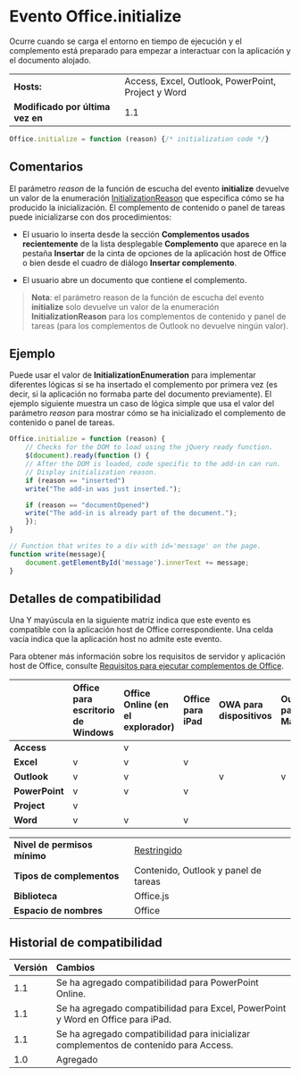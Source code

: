 
# Evento Office.initialize
Ocurre cuando se carga el entorno en tiempo de ejecución y el complemento está preparado para empezar a interactuar con la aplicación y el documento alojado. 

|||
|:-----|:-----|
|**Hosts:**|Access, Excel, Outlook, PowerPoint, Project y Word|
|**Modificado por última vez en**|1.1|

```js
Office.initialize = function (reason) {/* initialization code */}
```


## Comentarios

El parámetro _reason_ de la función de escucha del evento **initialize** devuelve un valor de la enumeración [InitializationReason](../../reference/shared/initializationreason-enumeration.md) que especifica cómo se ha producido la inicialización. El complemento de contenido o panel de tareas puede inicializarse con dos procedimientos:


- El usuario lo inserta desde la sección **Complementos usados recientemente** de la lista desplegable **Complemento** que aparece en la pestaña **Insertar** de la cinta de opciones de la aplicación host de Office o bien desde el cuadro de diálogo **Insertar complemento**.
    
- El usuario abre un documento que contiene el complemento.
    

 >**Nota**: el parámetro reason de la función de escucha del evento **initialize** solo devuelve un valor de la enumeración **InitializationReason** para los complementos de contenido y panel de tareas (para los complementos de Outlook no devuelve ningún valor).


## Ejemplo

Puede usar el valor de **InitializationEnumeration** para implementar diferentes lógicas si se ha insertado el complemento por primera vez (es decir, si la aplicación no formaba parte del documento previamente). El ejemplo siguiente muestra un caso de lógica simple que usa el valor del parámetro _reason_ para mostrar cómo se ha inicializado el complemento de contenido o panel de tareas.


```js
Office.initialize = function (reason) {
    // Checks for the DOM to load using the jQuery ready function.
    $(document).ready(function () {
    // After the DOM is loaded, code specific to the add-in can run.
    // Display initialization reason.
    if (reason == "inserted")
    write("The add-in was just inserted.");

    if (reason == "documentOpened")
    write("The add-in is already part of the document.");
    });
}

// Function that writes to a div with id='message' on the page.
function write(message){
    document.getElementById('message').innerText += message; 
}
```




## Detalles de compatibilidad


Una Y mayúscula en la siguiente matriz indica que este evento es compatible con la aplicación host de Office correspondiente. Una celda vacía indica que la aplicación host no admite este evento.

Para obtener más información sobre los requisitos de servidor y aplicación host de Office, consulte [Requisitos para ejecutar complementos de Office](../../docs/overview/requirements-for-running-office-add-ins.md).


||**Office para escritorio de Windows**|**Office Online (en el explorador)**|**Office para iPad**|**OWA para dispositivos**|**Outlook para Mac**|
|:-----|:-----|:-----|:-----|:-----|:-----|
|**Access**||v||||
|**Excel**|v|v|v|||
|**Outlook**|v|v||v|v|
|**PowerPoint**|v|v|v|||
|**Project**|v|||||
|**Word**|v|v|v|||

|||
|:-----|:-----|
|**Nivel de permisos mínimo**|[Restringido](../../docs/develop/requesting-permissions-for-api-use-in-content-and-task-pane-add-ins.md)|
|**Tipos de complementos**|Contenido, Outlook y panel de tareas|
|**Biblioteca**|Office.js|
|**Espacio de nombres**|Office|

## Historial de compatibilidad




|**Versión**|**Cambios**|
|:-----|:-----|
|1.1|Se ha agregado compatibilidad para PowerPoint Online.|
|1.1|Se ha agregado compatibilidad para Excel, PowerPoint y Word en Office para iPad.|
|1.1|Se ha agregado compatibilidad para inicializar complementos de contenido para Access.|
|1.0|Agregado|
